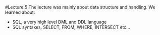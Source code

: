 #Lecture 5
The lecture was mainly about data structure and handling.
We learned about:
- SQL, a very high level DML and DDL language
- SQL syntaxes, SELECT, FROM, WHERE, INTERSECT etc...
